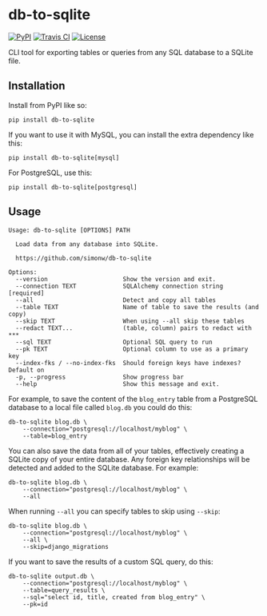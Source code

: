 # db-to-sqlite

[![PyPI](https://img.shields.io/pypi/v/db-to-sqlite.svg)](https://pypi.python.org/pypi/db-to-sqlite)
[![Travis CI](https://travis-ci.com/simonw/db-to-sqlite.svg?branch=master)](https://travis-ci.com/simonw/db-to-sqlite)
[![License](https://img.shields.io/badge/license-Apache%202.0-blue.svg)](https://github.com/simonw/db-to-sqlite/blob/master/LICENSE)

CLI tool for exporting tables or queries from any SQL database to a SQLite file.

## Installation

Install from PyPI like so:

    pip install db-to-sqlite

If you want to use it with MySQL, you can install the extra dependency like this:

    pip install db-to-sqlite[mysql]

For PostgreSQL, use this:

    pip install db-to-sqlite[postgresql]

## Usage

    Usage: db-to-sqlite [OPTIONS] PATH

      Load data from any database into SQLite.

      https://github.com/simonw/db-to-sqlite

    Options:
      --version                     Show the version and exit.
      --connection TEXT             SQLAlchemy connection string  [required]
      --all                         Detect and copy all tables
      --table TEXT                  Name of table to save the results (and copy)
      --skip TEXT                   When using --all skip these tables
      --redact TEXT...              (table, column) pairs to redact with ***
      --sql TEXT                    Optional SQL query to run
      --pk TEXT                     Optional column to use as a primary key
      --index-fks / --no-index-fks  Should foreign keys have indexes? Default on
      -p, --progress                Show progress bar
      --help                        Show this message and exit.


For example, to save the content of the `blog_entry` table from a PostgreSQL database to a local file called `blog.db` you could do this:

    db-to-sqlite blog.db \
        --connection="postgresql://localhost/myblog" \
        --table=blog_entry

You can also save the data from all of your tables, effectively creating a SQLite copy of your entire database. Any foreign key relationships will be detected and added to the SQLite database. For example:

    db-to-sqlite blog.db \
        --connection="postgresql://localhost/myblog" \
        --all

When running `--all` you can specify tables to skip using `--skip`:

    db-to-sqlite blog.db \
        --connection="postgresql://localhost/myblog" \
        --all \
        --skip=django_migrations

If you want to save the results of a custom SQL query, do this:

    db-to-sqlite output.db \
        --connection="postgresql://localhost/myblog" \
        --table=query_results \
        --sql="select id, title, created from blog_entry" \
        --pk=id
